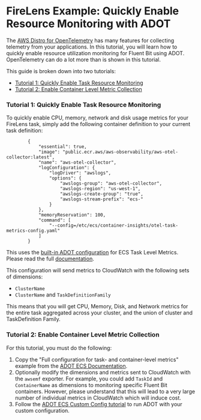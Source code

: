 # FireLens Example: Quickly Enable Resource Monitoring with ADOT

The [AWS Distro for OpenTelemetry](https://aws-otel.github.io/) has many features for collecting telemetry from your applications. In this tutorial, you will learn how to quickly enable resource utilization monitoring for Fluent Bit using ADOT. OpenTelemetry can do a lot more than is shown in this tutorial. 

This guide is broken down into two tutorials:
- [Tutorial 1: Quickly Enable Task Resource Monitoring](#tutorial-1-quickly-enable-task-resource-monitoring)
- [Tutorial 2: Enable Container Level Metric Collection](#tutorial-2-enable-container-level-metric-collection)

### Tutorial 1: Quickly Enable Task Resource Monitoring

To quickly enable CPU, memory, network and disk usage metrics for your FireLens task, simply add the following container definition to your current task definition:

```
        {
            "essential": true,
            "image": "public.ecr.aws/aws-observability/aws-otel-collector:latest",
            "name": "aws-otel-collector",
            "logConfiguration": {
                "logDriver": "awslogs",
                "options": {
                    "awslogs-group": "aws-otel-collector",
                    "awslogs-region": "us-west-1",
                    "awslogs-create-group": "true",
                    "awslogs-stream-prefix": "ecs-"
                }
            },
            "memoryReservation": 100,
            "command": [
                "--config=/etc/ecs/container-insights/otel-task-metrics-config.yaml"
            ]
        }
```

This uses the [built-in ADOT configuration](https://github.com/aws-observability/aws-otel-collector/blob/main/config/ecs/container-insights/otel-task-metrics-config.yaml) for ECS Task Level Metrics. Please read the full [documentation](https://aws-otel.github.io/docs/components/ecs-metrics-receiver).

This configuration will send metrics to CloudWatch with the following sets of dimensions:
- `ClusterName`
- `ClusterName` and `TaskDefinitionFamily`

This means that you will get CPU, Memory, Disk, and Network metrics for the entire task aggregated across your cluster, and the union of cluster and TaskDefinition Family.

### Tutorial 2: Enable Container Level Metric Collection

For this tutorial, you must do the following:

1. Copy the "Full configuration for task- and container-level metrics" example from the [ADOT ECS Documentation](https://aws-otel.github.io/docs/components/ecs-metrics-receiver). 
2. Optionally modify the dimensions and metrics sent to CloudWatch with the `awsemf` exporter. For example, you could add `TaskId` and `ContainerName` as dimensions to monitoring specific Fluent Bit containers. However, please understand that this will lead to a very large number of individual metrics in CloudWatch which will induce cost. 
3. Follow the [ADOT ECS Custom Config tutorial](https://aws-otel.github.io/docs/setup/ecs/config-through-ssm) to run ADOT with your custom configuration.